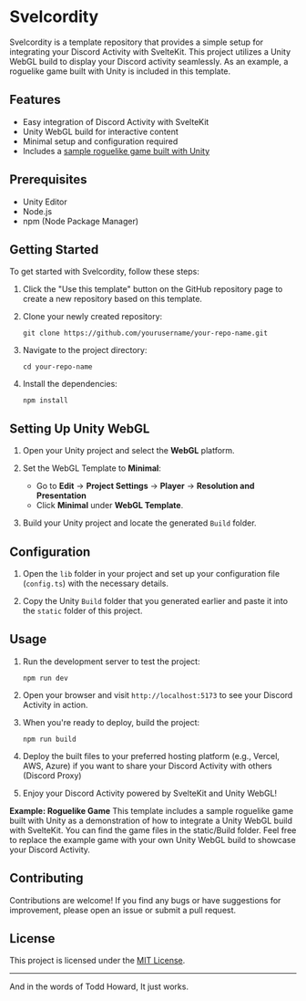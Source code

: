 # Svelcordity

Svelcordity is a template repository that provides a simple setup for integrating your Discord Activity with SvelteKit. This project utilizes a Unity WebGL build to display your Discord activity seamlessly. As an example, a roguelike game built with Unity is included in this template.

## Features

-   Easy integration of Discord Activity with SvelteKit
-   Unity WebGL build for interactive content
-   Minimal setup and configuration required
-   Includes a [sample roguelike game built with Unity](https://github.com/Chizaruu/Unity-RL-Tutorial)

## Prerequisites

-   Unity Editor
-   Node.js
-   npm (Node Package Manager)

## Getting Started

To get started with Svelcordity, follow these steps:

1. Click the "Use this template" button on the GitHub repository page to create a new repository based on this template.

2. Clone your newly created repository:

    ```
    git clone https://github.com/yourusername/your-repo-name.git
    ```

3. Navigate to the project directory:

    ```
    cd your-repo-name
    ```

4. Install the dependencies:
    ```
    npm install
    ```

## Setting Up Unity WebGL

1. Open your Unity project and select the **WebGL** platform.

2. Set the WebGL Template to **Minimal**:

    - Go to **Edit** -> **Project Settings** -> **Player** -> **Resolution and Presentation**
    - Click **Minimal** under **WebGL Template**.

3. Build your Unity project and locate the generated `Build` folder.

## Configuration

1. Open the `lib` folder in your project and set up your configuration file (`config.ts`) with the necessary details.

2. Copy the Unity `Build` folder that you generated earlier and paste it into the `static` folder of this project.

## Usage

1. Run the development server to test the project:

    ```
    npm run dev
    ```

2. Open your browser and visit `http://localhost:5173` to see your Discord Activity in action.

3. When you're ready to deploy, build the project:

    ```
    npm run build
    ```

4. Deploy the built files to your preferred hosting platform (e.g., Vercel, AWS, Azure) if you want to share your Discord Activity with others (Discord Proxy)

5. Enjoy your Discord Activity powered by SvelteKit and Unity WebGL!

**Example: Roguelike Game**
This template includes a sample roguelike game built with Unity as a demonstration of how to integrate a Unity WebGL build with SvelteKit. You can find the game files in the static/Build folder.
Feel free to replace the example game with your own Unity WebGL build to showcase your Discord Activity.

## Contributing

Contributions are welcome! If you find any bugs or have suggestions for improvement, please open an issue or submit a pull request.

## License

This project is licensed under the [MIT License](LICENSE).

---

And in the words of Todd Howard, It just works.
